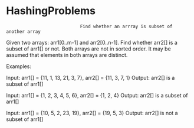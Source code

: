 # HashingProblems
                                Find whether an arrray is subset of another array
                                            
Given two arrays: arr1[0..m-1] and arr2[0..n-1]. Find whether arr2[] is a subset of arr1[] or not. Both arrays are not in sorted order. It may be assumed that elements in both arrays are distinct.

Examples: 

Input: arr1[] = {11, 1, 13, 21, 3, 7}, arr2[] = {11, 3, 7, 1} 
Output: arr2[] is a subset of arr1[]

Input: arr1[] = {1, 2, 3, 4, 5, 6}, arr2[] = {1, 2, 4} 
Output: arr2[] is a subset of arr1[]

Input: arr1[] = {10, 5, 2, 23, 19}, arr2[] = {19, 5, 3} 
Output: arr2[] is not a subset of arr1[] 